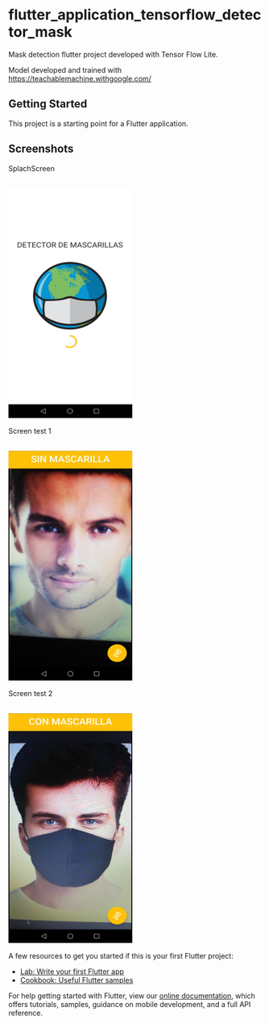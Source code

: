 # flutter_application_tensorflow_detector_mask

Mask detection flutter project developed with Tensor Flow Lite.

Model developed and trained with https://teachablemachine.withgoogle.com/

## Getting Started

This project is a starting point for a Flutter application.

## Screenshots
      
  <p>
  SplachScreen
  </p>
  <br>
  <img src="Screenshot_0.jpg" width="246" height="455">
  <br>
  <p>
  Screen test 1  
  </p>
  <br>
  <img src="Screenshot_1.jpg" width="246" height="455">
  <br>
  <p>
  Screen test 2
  </p>
  <br> 
  <img src="Screenshot_2.jpg" width="246" height="455">
  <br>

A few resources to get you started if this is your first Flutter project:

- [Lab: Write your first Flutter app](https://flutter.dev/docs/get-started/codelab)
- [Cookbook: Useful Flutter samples](https://flutter.dev/docs/cookbook)

For help getting started with Flutter, view our
[online documentation](https://flutter.dev/docs), which offers tutorials,
samples, guidance on mobile development, and a full API reference.
